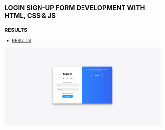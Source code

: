 ## LOGIN SIGN-UP FORM DEVELOPMENT WITH HTML, CSS & JS

### RESULTS

- [RESULTS](screenshoot/loginsignup.png)

![TRAVEL WEBSITES](screenshoot/loginsignup.png)
